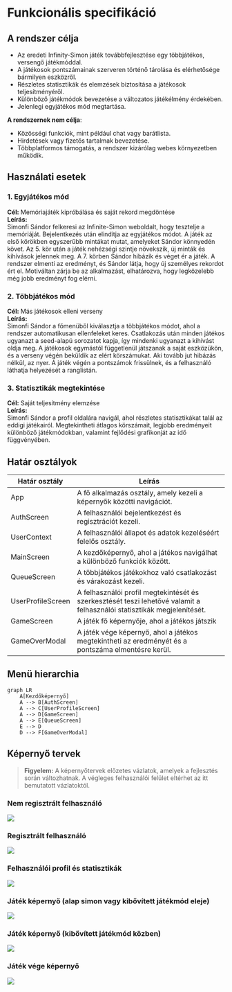 # Funkcionális specifikáció
## A rendszer célja
- Az eredeti Infinity-Simon játék továbbfejlesztése egy többjátékos, versengő játékmóddal.
- A játékosok pontszámainak szerveren történő tárolása és elérhetősége bármilyen eszközről.
- Részletes statisztikák és elemzések biztosítása a játékosok teljesítményéről.
- Különböző játékmódok bevezetése a változatos játékélmény érdekében.
- Jelenlegi egyjátékos mód megtartása.

**A rendszernek nem célja**:
- Közösségi funkciók, mint például chat vagy barátlista.
- Hirdetések vagy fizetős tartalmak bevezetése.
- Többplatformos támogatás, a rendszer kizárólag webes környezetben működik.

## Használati esetek

### 1. Egyjátékos mód
**Cél:** Memóriajáték kipróbálása és saját rekord megdöntése  
**Leírás:**  
Simonfi Sándor felkeresi az Infinite-Simon weboldalt, hogy tesztelje a memóriáját. Bejelentkezés után elindítja az egyjátékos módot. A játék az első körökben egyszerűbb mintákat mutat, amelyeket Sándor könnyedén követ. Az 5. kör után a játék nehézségi szintje növekszik, új minták és kihívások jelennek meg. A 7. körben Sándor hibázik és véget ér a játék. A rendszer elmenti az eredményt, és Sándor látja, hogy új személyes rekordot ért el. Motiváltan zárja be az alkalmazást, elhatározva, hogy legközelebb még jobb eredményt fog elérni.

### 2. Többjátékos mód
**Cél:** Más játékosok elleni verseny  
**Leírás:**  
Simonfi Sándor a főmenüből kiválasztja a többjátékos módot, ahol a rendszer automatikusan ellenfeleket keres. Csatlakozás után minden játékos ugyanazt a seed-alapú sorozatot kapja, így mindenki ugyanazt a kihívást oldja meg. A játékosok egymástól függetlenül játszanak a saját eszközükön, és a verseny végén beküldik az elért körszámukat. Aki tovább jut hibázás nélkül, az nyer. A játék végén a pontszámok frissülnek, és a felhasználó láthatja helyezését a ranglistán.

### 3. Statisztikák megtekintése
**Cél:** Saját teljesítmény elemzése  
**Leírás:**  
Simonfi Sándor a profil oldalára navigál, ahol részletes statisztikákat talál az eddigi játékairól. Megtekintheti átlagos körszámait, legjobb eredményeit különböző játékmódokban, valamint fejlődési grafikonját az idő függvényében.

## Határ osztályok
| Határ osztály | Leírás |
|---------------|--------|
| App | A fő alkalmazás osztály, amely kezeli a képernyők közötti navigációt. |
| AuthScreen | A felhasználói bejelentkezést és regisztrációt kezeli. |
| UserContext | A felhasználói állapot és adatok kezeléséért felelős osztály. |
| MainScreen | A kezdőképernyő, ahol a játékos navigálhat a különböző funkciók között. |
| QueueScreen | A többjátékos játékokhoz való csatlakozást és várakozást kezeli. |
| UserProfileScreen | A felhasználói profil megtekintését és szerkesztését teszi lehetővé valamit a felhasználói statisztikák megjelenítését. |
| GameScreen | A játék fő képernyője, ahol a játékos játszik |
| GameOverModal | A játék vége képernyő, ahol a játékos megtekintheti az eredményét és a pontszáma elmentésre kerül. |

## Menü hierarchia
```mermaid
graph LR
    A[Kezdőképernyő]
    A --> B[AuthScreen]
    A --> C[UserProfileScreen]
    A --> D[GameScreen]
    A --> E[QueueScreen]
    E --> D
    D --> F[GameOverModal]
```

## Képernyő tervek

> **Figyelem:** A képernyőtervek előzetes vázlatok, amelyek a fejlesztés során változhatnak. A végleges felhasználói felület eltérhet az itt bemutatott vázlatoktól.

### Nem regisztrált felhasználó
![](./assets/Wireframe%20-%201.png)

### Regisztrált felhasználó
![](./assets/Wireframe%20-%202.png)

### Felhasználói profil és statisztikák
![](./assets/Wireframe%20-%203.png)

### Játék képernyő (alap simon vagy kibővített játékmód eleje)
![](./assets/Wireframe%20-%204.png)

### Játék képernyő (kibővített játékmód közben)
![](./assets/Wireframe%20-%205.png)

### Játék vége képernyő
![](./assets/Wireframe%20-%206.png)